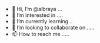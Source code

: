 - 👋 Hi, I’m @albraya ...
- 👀 I’m interested in ....
- 🌱 I’m currently learning ..
- 💞️ I’m looking to collaborate on .....
- 📫 How to reach me .....

<!---
albraya/albraya is a ✨ special ✨ repository because its `README.md` (this file) appears on your GitHub profile.
You can click the Preview link to take a look at your changes.
--->
